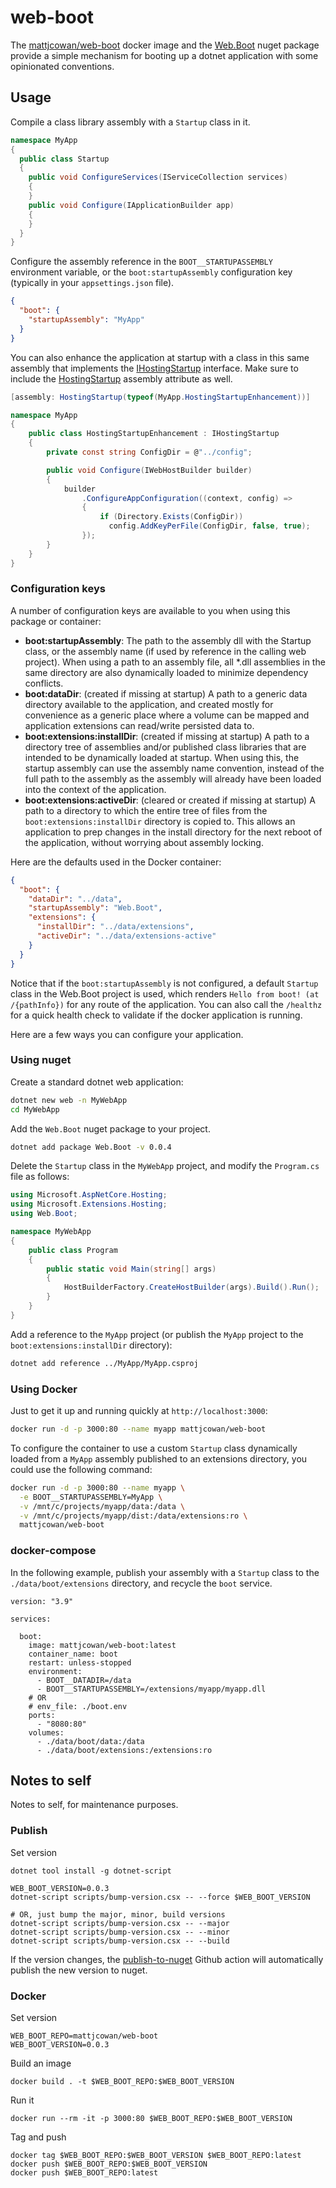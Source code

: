 # web-boot

The [mattjcowan/web-boot](https://hub.docker.com/r/mattjcowan/web-boot) docker image and the [Web.Boot](https://www.nuget.org/packages/Web.Boot/) nuget package
provide a simple mechanism for booting up a dotnet application with some opinionated conventions.

## Usage

Compile a class library assembly with a `Startup` class in it.

```csharp
namespace MyApp
{
  public class Startup
  {
    public void ConfigureServices(IServiceCollection services)
    {      
    }
    public void Configure(IApplicationBuilder app)
    {      
    }
  }
}
```

Configure the assembly reference in the `BOOT__STARTUPASSEMBLY` environment
variable, or the `boot:startupAssembly` configuration key (typically in your `appsettings.json` file).

```json
{
  "boot": {
    "startupAssembly": "MyApp"
  }
}
```

You can also enhance the application at startup with a class in this same assembly that implements the [IHostingStartup](https://docs.microsoft.com/en-us/dotnet/api/microsoft.aspnetcore.hosting.ihostingstartup) interface. Make sure to include the [HostingStartup](https://docs.microsoft.com/en-us/aspnet/core/fundamentals/host/platform-specific-configuration#hostingstartup-attribute) assembly attribute as well.

```csharp
[assembly: HostingStartup(typeof(MyApp.HostingStartupEnhancement))]

namespace MyApp
{
    public class HostingStartupEnhancement : IHostingStartup
    {
        private const string ConfigDir = @"../config";

        public void Configure(IWebHostBuilder builder)
        {
            builder
                .ConfigureAppConfiguration((context, config) =>
                {
                    if (Directory.Exists(ConfigDir))
                      config.AddKeyPerFile(ConfigDir, false, true);
                });
        }
    }
}
```

### Configuration keys

A number of configuration keys are available to you when using this package or container:

- **boot:startupAssembly**: The path to the assembly dll with the Startup class, or the assembly name (if used by reference in the calling web project). When using a path to an assembly file, all *.dll assemblies in the same directory are also dynamically loaded to minimize dependency conflicts.
- **boot:dataDir**: (created if missing at startup) A path to a generic data directory available to the application, and created mostly for convenience as a generic place where a volume can be mapped and application extensions can read/write persisted data to.
- **boot:extensions:installDir**: (created if missing at startup) A path to a directory tree of assemblies and/or published class libraries that are intended to be dynamically loaded at startup. When using this, the startup assembly can use the assembly name convention, instead of the full path to the assembly as the assembly will already have been loaded into the context of the application.
- **boot:extensions:activeDir**: (cleared or created if missing at startup) A path to a directory to which the entire tree of files from the `boot:extensions:installDir` directory is copied to. This allows an application to prep changes in the install directory for the next reboot of the application, without worrying about assembly locking.

Here are the defaults used in the Docker container:

```json
{
  "boot": {
    "dataDir": "../data",
    "startupAssembly": "Web.Boot",
    "extensions": {
      "installDir": "../data/extensions",
      "activeDir": "../data/extensions-active"
    }
  }
}
```

Notice that if the `boot:startupAssembly` is not configured, a default `Startup` class in the Web.Boot project is used, which renders `Hello from boot! (at /{pathInfo})` for any route of the application. You can also call the `/healthz` for a quick health check to validate if the docker application is running.

Here are a few ways you can configure your application.

### Using nuget

Create a standard dotnet web application:

```sh
dotnet new web -n MyWebApp
cd MyWebApp
```

Add the `Web.Boot` nuget package to your project.

```sh
dotnet add package Web.Boot -v 0.0.4
```

Delete the `Startup` class in the `MyWebApp` project, and modify the `Program.cs` file as follows:

```csharp
using Microsoft.AspNetCore.Hosting;
using Microsoft.Extensions.Hosting;
using Web.Boot;

namespace MyWebApp
{
    public class Program
    {
        public static void Main(string[] args)
        {
            HostBuilderFactory.CreateHostBuilder(args).Build().Run();
        }
    }
}
```

Add a reference to the `MyApp` project (or publish the `MyApp` project to the `boot:extensions:installDir` directory):

```sh
dotnet add reference ../MyApp/MyApp.csproj
```

### Using Docker

Just to get it up and running quickly at `http://localhost:3000`:

```sh
docker run -d -p 3000:80 --name myapp mattjcowan/web-boot
```

To configure the container to use a custom `Startup` class dynamically loaded from a `MyApp` assembly published to an extensions directory, you could use the following command:

```sh
docker run -d -p 3000:80 --name myapp \
  -e BOOT__STARTUPASSEMBLY=MyApp \
  -v /mnt/c/projects/myapp/data:/data \
  -v /mnt/c/projects/myapp/dist:/data/extensions:ro \
  mattjcowan/web-boot
```

### docker-compose

In the following example, publish your assembly with a `Startup` class to the `./data/boot/extensions` directory, and recycle the `boot` service.

```
version: "3.9"

services:

  boot:
    image: mattjcowan/web-boot:latest
    container_name: boot
    restart: unless-stopped
    environment: 
      - BOOT__DATADIR=/data
      - BOOT__STARTUPASSEMBLY=/extensions/myapp/myapp.dll
    # OR
    # env_file: ./boot.env
    ports:
      - "8080:80"
    volumes:
      - ./data/boot/data:/data
      - ./data/boot/extensions:/extensions:ro
```

## Notes to self

Notes to self, for maintenance purposes.

### Publish

Set version

```
dotnet tool install -g dotnet-script

WEB_BOOT_VERSION=0.0.3
dotnet-script scripts/bump-version.csx -- --force $WEB_BOOT_VERSION

# OR, just bump the major, minor, build versions
dotnet-script scripts/bump-version.csx -- --major
dotnet-script scripts/bump-version.csx -- --minor
dotnet-script scripts/bump-version.csx -- --build
```

If the version changes, the [publish-to-nuget](https://github.com/mattjcowan/web-boot/blob/main/.github/workflows/publish-to-nuget.yml) Github action will automatically publish the new version to nuget.

### Docker

Set version

```
WEB_BOOT_REPO=mattjcowan/web-boot
WEB_BOOT_VERSION=0.0.3
```

Build an image

```
docker build . -t $WEB_BOOT_REPO:$WEB_BOOT_VERSION
```

Run it

```
docker run --rm -it -p 3000:80 $WEB_BOOT_REPO:$WEB_BOOT_VERSION
```

Tag and push

```
docker tag $WEB_BOOT_REPO:$WEB_BOOT_VERSION $WEB_BOOT_REPO:latest
docker push $WEB_BOOT_REPO:$WEB_BOOT_VERSION
docker push $WEB_BOOT_REPO:latest
```

